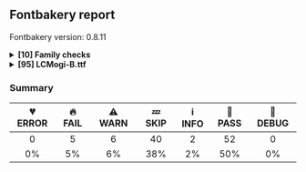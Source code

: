 ## Fontbakery report

Fontbakery version: 0.8.11

<details><summary><b>[10] Family checks</b></summary><div><details><summary>🍞 <b>PASS:</b> Checking all files are in the same directory. (<a href="https://font-bakery.readthedocs.io/en/stable/fontbakery/profiles/universal.html#com.google.fonts/check/family/single_directory">com.google.fonts/check/family/single_directory</a>)</summary><div>

>
>If the set of font files passed in the command line is not all in the same directory, then we warn the user since the tool will interpret the set of files as belonging to a single family (and it is unlikely that the user would store the files from a single family spreaded in several separate directories).
>
* 🍞 **PASS** All files are in the same directory.
</div></details><details><summary>🍞 <b>PASS:</b> Each font in a family must have the same set of vertical metrics values. (<a href="https://font-bakery.readthedocs.io/en/stable/fontbakery/profiles/universal.html#com.google.fonts/check/family/vertical_metrics">com.google.fonts/check/family/vertical_metrics</a>)</summary><div>

>
>We want all fonts within a family to have the same vertical metrics so their line spacing is consistent across the family.
>
* 🍞 **PASS** Vertical metrics are the same across the family.
</div></details><details><summary>🍞 <b>PASS:</b> Fonts have equal unicode encodings? (<a href="https://font-bakery.readthedocs.io/en/stable/fontbakery/profiles/cmap.html#com.google.fonts/check/family/equal_unicode_encodings">com.google.fonts/check/family/equal_unicode_encodings</a>)</summary><div>


* 🍞 **PASS** Fonts have equal unicode encodings.
</div></details><details><summary>🍞 <b>PASS:</b> Make sure all font files have the same version value. (<a href="https://font-bakery.readthedocs.io/en/stable/fontbakery/profiles/head.html#com.google.fonts/check/family/equal_font_versions">com.google.fonts/check/family/equal_font_versions</a>)</summary><div>


* 🍞 **PASS** All font files have the same version.
</div></details><details><summary>🍞 <b>PASS:</b> Fonts have consistent PANOSE proportion? (<a href="https://font-bakery.readthedocs.io/en/stable/fontbakery/profiles/os2.html#com.google.fonts/check/family/panose_proportion">com.google.fonts/check/family/panose_proportion</a>)</summary><div>


* 🍞 **PASS** Fonts have consistent PANOSE proportion.
</div></details><details><summary>🍞 <b>PASS:</b> Fonts have consistent PANOSE family type? (<a href="https://font-bakery.readthedocs.io/en/stable/fontbakery/profiles/os2.html#com.google.fonts/check/family/panose_familytype">com.google.fonts/check/family/panose_familytype</a>)</summary><div>


* 🍞 **PASS** Fonts have consistent PANOSE family type.
</div></details><details><summary>🍞 <b>PASS:</b> Fonts have consistent underline thickness? (<a href="https://font-bakery.readthedocs.io/en/stable/fontbakery/profiles/post.html#com.google.fonts/check/family/underline_thickness">com.google.fonts/check/family/underline_thickness</a>)</summary><div>

>
>Dave C Lemon (Adobe Type Team) recommends setting the underline thickness to be consistent across the family.
>
>If thicknesses are not family consistent, words set on the same line which have different styles look strange.
>
* 🍞 **PASS** Fonts have consistent underline thickness.
</div></details><details><summary>🍞 <b>PASS:</b> Verify that each group of fonts with the same nameID 1 has maximum of 4 fonts. (<a href="https://font-bakery.readthedocs.io/en/stable/fontbakery/profiles/name.html#com.adobe.fonts/check/family/max_4_fonts_per_family_name">com.adobe.fonts/check/family/max_4_fonts_per_family_name</a>)</summary><div>

>
>Per the OpenType spec:
>
>'The Font Family name [...] should be shared among at most four fonts that differ only in weight or style [...]'
>
* 🍞 **PASS** There were no more than 4 fonts per family name.
</div></details><details><summary>🍞 <b>PASS:</b> Ensure VFs have 'ital' STAT axis. (<a href="https://font-bakery.readthedocs.io/en/stable/fontbakery/profiles/stat.html#com.google.fonts/check/italic_axis_in_stat">com.google.fonts/check/italic_axis_in_stat</a>)</summary><div>

>
>Check that related Upright and Italic VFs have a 'ital' axis in STAT table.
>
* 🍞 **PASS** OK
</div></details><details><summary>💤 <b>SKIP:</b> Check that OS/2.fsSelection bold & italic settings are unique for each NameID1 (<a href="https://font-bakery.readthedocs.io/en/stable/fontbakery/profiles/os2.html#com.adobe.fonts/check/family/bold_italic_unique_for_nameid1">com.adobe.fonts/check/family/bold_italic_unique_for_nameid1</a>)</summary><div>

>
>Per the OpenType spec: name ID 1 'is used in combination with Font Subfamily name (name ID 2), and should be shared among at most four fonts that differ only in weight or style.
>
>This four-way distinction should also be reflected in the OS/2.fsSelection field, using bits 0 and 5.
>
* 💤 **SKIP** Unfulfilled Conditions: RIBBI_ttFonts
</div></details><br></div></details><details><summary><b>[95] LCMogi-B.ttf</b></summary><div><details><summary>🔥 <b>FAIL:</b> Checking OS/2 usWinAscent & usWinDescent. (<a href="https://font-bakery.readthedocs.io/en/stable/fontbakery/profiles/universal.html#com.google.fonts/check/family/win_ascent_and_descent">com.google.fonts/check/family/win_ascent_and_descent</a>)</summary><div>

>
>A font's winAscent and winDescent values should be greater than or equal to the head table's yMax, abs(yMin) values. If they are less than these values, clipping can occur on Windows platforms (https://github.com/RedHatBrand/Overpass/issues/33).
>
>If the font includes tall/deep writing systems such as Arabic or Devanagari, the winAscent and winDescent can be greater than the yMax and abs(yMin) to accommodate vowel marks.
>
>When the win Metrics are significantly greater than the upm, the linespacing can appear too loose. To counteract this, enabling the OS/2 fsSelection bit 7 (Use_Typo_Metrics), will force Windows to use the OS/2 typo values instead. This means the font developer can control the linespacing with the typo values, whilst avoiding clipping by setting the win values to values greater than the yMax and abs(yMin).
>
* 🔥 **FAIL** OS/2.usWinDescent value should be equal or greater than 270, but got 200 instead. [code: descent]
</div></details><details><summary>🔥 <b>FAIL:</b> Checking OS/2 Metrics match hhea Metrics. (<a href="https://font-bakery.readthedocs.io/en/stable/fontbakery/profiles/universal.html#com.google.fonts/check/os2_metrics_match_hhea">com.google.fonts/check/os2_metrics_match_hhea</a>)</summary><div>

>
>OS/2 and hhea vertical metric values should match. This will produce the same linespacing on Mac, GNU+Linux and Windows.
>
>- Mac OS X uses the hhea values.
>- Windows uses OS/2 or Win, depending on the OS or fsSelection bit value.
>
>When OS/2 and hhea vertical metrics match, the same linespacing results on macOS, GNU+Linux and Windows. Unfortunately as of 2018, Google Fonts has released many fonts with vertical metrics that don't match in this way. When we fix this issue in these existing families, we will create a visible change in line/paragraph layout for either Windows or macOS users, which will upset some of them.
>
>But we have a duty to fix broken stuff, and inconsistent paragraph layout is unacceptably broken when it is possible to avoid it.
>
>If users complain and prefer the old broken version, they have the freedom to take care of their own situation.
>
* 🔥 **FAIL** OS/2 sTypoAscender (800) and hhea ascent (1000) must be equal. [code: ascender]
</div></details><details><summary>🔥 <b>FAIL:</b> Font contains glyphs for whitespace characters? (<a href="https://font-bakery.readthedocs.io/en/stable/fontbakery/profiles/universal.html#com.google.fonts/check/whitespace_glyphs">com.google.fonts/check/whitespace_glyphs</a>)</summary><div>


* 🔥 **FAIL** Whitespace glyph missing for codepoint 0x00A0. [code: missing-whitespace-glyph-0x00A0]
</div></details><details><summary>🔥 <b>FAIL:</b> Ensure component transforms do not perform scaling or rotation. (<a href="https://font-bakery.readthedocs.io/en/stable/fontbakery/profiles/universal.html#com.google.fonts/check/transformed_components">com.google.fonts/check/transformed_components</a>)</summary><div>

>
>Some families have glyphs which have been constructed by using transformed components e.g the 'u' being constructed from a flipped 'n'.
>
>From a designers point of view, this sounds like a win (less work). However, such approaches can lead to rasterization issues, such as having the 'u' not sitting on the baseline at certain sizes after running the font through ttfautohint.
>
>Other issues are outlines that end up reversed when only one dimension is flipped while the other isn't.
>
>As of July 2019, Marc Foley observed that ttfautohint assigns cvt values to transformed glyphs as if they are not transformed and the result is they render very badly, and that vttLib does not support flipped components.
>
>When building the font with fontmake, the problem can be fixed by adding this to the command line:
>
>--filter DecomposeTransformedComponentsFilter
>
* 🔥 **FAIL** The following glyphs had components with scaling or rotation
or inverted outline direction:

* exclamdown (component exclam)
* backslash (component slash)
* parenright (component parenleft)
* braceright (component braceleft)
* bracketright (component bracketleft)
* guillemotright (component guillemotleft)
* guilsinglright (component guilsinglleft)
* less (component greater)
* lessequal (component greaterequal)
* uni2198 (component uni2197)
* arrowleft (component arrowright)
* uni2196 (component uni2197)
* uni21A6 (component uni21A4)
* uni21B0 (component uni21B2)
* uni2198.ss01 (component uni2197.ss01)
* arrowdown.ss01 (component arrowup.ss01)
* arrowleft.ss01 (component arrowright.ss01)
* uni2196.ss01 (component uni2197.ss01)
 [code: transformed-components]
</div></details><details><summary>🔥 <b>FAIL:</b> Ensure soft_dotted characters lose their dot when combined with marks that replace the dot. (<a href="https://font-bakery.readthedocs.io/en/stable/fontbakery/profiles/universal.html#com.google.fonts/check/soft_dotted">com.google.fonts/check/soft_dotted</a>)</summary><div>

>
>An accent placed on characters with a "soft dot", like i or j, causes the dot to disappear. An explicit dot above can be added where required. See "Diacritics on i and j" in Section 7.1, "Latin" in The Unicode Standard.
>
>Characters with the Soft_Dotted property are listed in https://www.unicode.org/Public/UCD/latest/ucd/PropList.txt
>
* 🔥 **FAIL** The dot of soft dotted characters used in orthographies must disappear in the following strings: j̀ j́ j̃ j̄ j̈ į̀ į́ į̂ į̃ į̄ į̌

The dot of soft dotted characters should disappear in other cases, for example: ĩ̦ ĭ̦ i̦̇ i̦̊ i̦̋ ǐ̦ i̦̒ ĵ j̆ j̇ j̊ j̋ ǰ j̒ j̦̀ j̦́ ĵ̦ j̦̃ j̦̄ j̦̆ [code: soft-dotted]
</div></details><details><summary>⚠ <b>WARN:</b> Check if each glyph has the recommended amount of contours. (<a href="https://font-bakery.readthedocs.io/en/stable/fontbakery/profiles/universal.html#com.google.fonts/check/contour_count">com.google.fonts/check/contour_count</a>)</summary><div>

>
>Visually QAing thousands of glyphs by hand is tiring. Most glyphs can only be constructured in a handful of ways. This means a glyph's contour count will only differ slightly amongst different fonts, e.g a 'g' could either be 2 or 3 contours, depending on whether its double story or single story.
>
>However, a quotedbl should have 2 contours, unless the font belongs to a display family.
>
>This check currently does not cover variable fonts because there's plenty of alternative ways of constructing glyphs with multiple outlines for each feature in a VarFont. The expected contour count data for this check is currently optimized for the typical construction of glyphs in static fonts.
>
* ⚠ **WARN** This check inspects the glyph outlines and detects the total number of contours in each of them. The expected values are infered from the typical ammounts of contours observed in a large collection of reference font families. The divergences listed below may simply indicate a significantly different design on some of your glyphs. On the other hand, some of these may flag actual bugs in the font such as glyphs mapped to an incorrect codepoint. Please consider reviewing the design and codepoint assignment of these to make sure they are correct.

The following glyphs do not have the recommended number of contours:

	- Glyph name: percent	Contours detected: 6	Expected: 5

	- Glyph name: onequarter	Contours detected: 5	Expected: 3 or 4

	- Glyph name: onehalf	Contours detected: 4	Expected: 3

	- Glyph name: threequarters	Contours detected: 5	Expected: 3 or 4

	- Glyph name: aogonek	Contours detected: 3	Expected: 2

	- Glyph name: dcroat	Contours detected: 3	Expected: 2

	- Glyph name: eogonek	Contours detected: 3	Expected: 2

	- Glyph name: hbar	Contours detected: 2	Expected: 1

	- Glyph name: Ohungarumlaut	Contours detected: 3	Expected: 4

	- Glyph name: ohungarumlaut	Contours detected: 3	Expected: 4 

	- 38 more.

Use -F or --full-lists to disable shortening of long lists.
 [code: contour-count]
</div></details><details><summary>⚠ <b>WARN:</b> Ensure dotted circle glyph is present and can attach marks. (<a href="https://font-bakery.readthedocs.io/en/stable/fontbakery/profiles/universal.html#com.google.fonts/check/dotted_circle">com.google.fonts/check/dotted_circle</a>)</summary><div>

>
>The dotted circle character (U+25CC) is inserted by shaping engines before mark glyphs which do not have an associated base, especially in the context of broken syllabic clusters.
>
>For fonts containing combining marks, it is recommended that the dotted circle character be included so that these isolated marks can be displayed properly; for fonts supporting complex scripts, this should be considered mandatory.
>
>Additionally, when a dotted circle glyph is present, it should be able to display all marks correctly, meaning that it should contain anchors for all attaching marks.
>
* ⚠ **WARN** No dotted circle glyph present [code: missing-dotted-circle]
</div></details><details><summary>⚠ <b>WARN:</b> Check math signs have the same width. (<a href="https://font-bakery.readthedocs.io/en/stable/fontbakery/profiles/universal.html#com.google.fonts/check/math_signs_width">com.google.fonts/check/math_signs_width</a>)</summary><div>

>
>It is a common practice to have math signs sharing the same width (preferably the same width as tabular figures accross the entire font family).
>
>This probably comes from the will to avoid additional tabular math signs knowing that their design can easily share the same width.
>
* ⚠ **WARN** The most common width is 463 among a set of 2 math glyphs.
The following math glyphs have a different width, though:

Width = 536:
plus

Width = 431:
equal

Width = 476:
plusminus, logicalnot

Width = 494:
multiply

Width = 376:
divide

Width = 416:
minus

Width = 413:
approxequal

Width = 446:
notequal

Width = 468:
greaterequal, lessequal
 [code: width-outliers]
</div></details><details><summary>⚠ <b>WARN:</b> Checking Vertical Metric Linegaps. (<a href="https://font-bakery.readthedocs.io/en/stable/fontbakery/profiles/hhea.html#com.google.fonts/check/linegaps">com.google.fonts/check/linegaps</a>)</summary><div>


* ⚠ **WARN** OS/2 sTypoLineGap is not equal to 0. [code: OS/2]
</div></details><details><summary>⚠ <b>WARN:</b> Do outlines contain any jaggy segments? (<a href="https://font-bakery.readthedocs.io/en/stable/fontbakery/profiles/<Section: Outline Correctness Checks>.html#com.google.fonts/check/outline_jaggy_segments">com.google.fonts/check/outline_jaggy_segments</a>)</summary><div>

>
>This check heuristically detects outline segments which form a particularly small angle, indicative of an outline error. This may cause false positives in cases such as extreme ink traps, so should be regarded as advisory and backed up by manual inspection.
>
* ⚠ **WARN** The following glyphs have jaggy segments:

	* onehalf (U+00BD): B<<1010.5,213.0>-<970.0,173.0>-<881.0,148.0>>/B<<881.0,148.0>-<923.0,154.0>-<962.0,157.0>> = 7.55989057492785

	* uni00B2 (U+00B2): B<<463.5,407.0>-<420.0,364.0>-<325.0,338.0>>/B<<325.0,338.0>-<370.0,344.0>-<412.0,347.0>> = 7.71149560549847 

	* uni2082 (U+2082): B<<463.5,229.0>-<420.0,186.0>-<325.0,160.0>>/B<<325.0,160.0>-<370.0,166.0>-<412.0,169.0>> = 7.71149560549847 [code: found-jaggy-segments]
</div></details><details><summary>⚠ <b>WARN:</b> Do outlines contain any semi-vertical or semi-horizontal lines? (<a href="https://font-bakery.readthedocs.io/en/stable/fontbakery/profiles/<Section: Outline Correctness Checks>.html#com.google.fonts/check/outline_semi_vertical">com.google.fonts/check/outline_semi_vertical</a>)</summary><div>

>
>This check detects line segments which are nearly, but not quite, exactly horizontal or vertical. Sometimes such lines are created by design, but often they are indicative of a design error.
>
>This check is disabled for italic styles, which often contain nearly-upright lines.
>
* ⚠ **WARN** The following glyphs have semi-vertical/semi-horizontal lines:

	* C (U+0043): L<<668.0,648.0>--<670.0,391.0>>

	* Cacute (U+0106): L<<668.0,648.0>--<670.0,391.0>>

	* Ccaron (U+010C): L<<668.0,648.0>--<670.0,391.0>>

	* Ccedilla (U+00C7): L<<668.0,648.0>--<670.0,391.0>>

	* Cdotaccent (U+010A): L<<668.0,648.0>--<670.0,391.0>>

	* bracketleft (U+005B): L<<20.0,689.0>--<359.0,690.0>>

	* bracketleft (U+005B): L<<359.0,1.0>--<20.0,0.0>>

	* bracketright (U+005D): L<<15.0,1.0>--<354.0,0.0>>

	* bracketright (U+005D): L<<354.0,689.0>--<15.0,690.0>>

	* uni00B5 (U+00B5): L<<429.0,270.0>--<430.0,565.0>> 

	* 11 more.

Use -F or --full-lists to disable shortening of long lists. [code: found-semi-vertical]
</div></details><details><summary>💤 <b>SKIP:</b> Font has **proper** whitespace glyph names? (<a href="https://font-bakery.readthedocs.io/en/stable/fontbakery/profiles/universal.html#com.google.fonts/check/whitespace_glyphnames">com.google.fonts/check/whitespace_glyphnames</a>)</summary><div>

>
>This check enforces adherence to recommended whitespace (codepoints 0020 and 00A0) glyph names according to the Adobe Glyph List.
>
* 💤 **SKIP** Unfulfilled Conditions: not missing_whitespace_chars
</div></details><details><summary>💤 <b>SKIP:</b> Check correctness of STAT table strings  (<a href="https://font-bakery.readthedocs.io/en/stable/fontbakery/profiles/universal.html#com.google.fonts/check/STAT_strings">com.google.fonts/check/STAT_strings</a>)</summary><div>

>
>On the STAT table, the "Italic" keyword must not be used on AxisValues for variation axes other than 'ital'.
>
* 💤 **SKIP** Unfulfilled Conditions: has_STAT_table
</div></details><details><summary>💤 <b>SKIP:</b> Each font in set of sibling families must have the same set of vertical metrics values. (<a href="https://font-bakery.readthedocs.io/en/stable/fontbakery/profiles/universal.html#com.google.fonts/check/superfamily/vertical_metrics">com.google.fonts/check/superfamily/vertical_metrics</a>)</summary><div>

>
>We may want all fonts within a super-family (all sibling families) to have the same vertical metrics so their line spacing is consistent across the super-family.
>
>This is an experimental extended version of com.google.fonts/check/family/vertical_metrics and for now it will only result in WARNs.
>
* 💤 **SKIP** Sibling families were not detected.
</div></details><details><summary>💤 <b>SKIP:</b> Ensure indic fonts have the Indian Rupee Sign glyph.  (<a href="https://font-bakery.readthedocs.io/en/stable/fontbakery/profiles/universal.html#com.google.fonts/check/rupee">com.google.fonts/check/rupee</a>)</summary><div>

>
>Per Bureau of Indian Standards every font supporting one of the official Indian languages needs to include Unicode Character “₹” (U+20B9) Indian Rupee Sign.
>
* 💤 **SKIP** Unfulfilled Conditions: is_indic_font
</div></details><details><summary>💤 <b>SKIP:</b> Does the font contain chws and vchw features? (<a href="https://font-bakery.readthedocs.io/en/stable/fontbakery/profiles/universal.html#com.google.fonts/check/cjk_chws_feature">com.google.fonts/check/cjk_chws_feature</a>)</summary><div>

>
>The W3C recommends the addition of chws and vchw features to CJK fonts to enhance the spacing of glyphs in environments which do not fully support JLREQ layout rules.
>
>The chws_tool utility (https://github.com/googlefonts/chws_tool) can be used to add these features automatically.
>
* 💤 **SKIP** Unfulfilled Conditions: is_cjk_font
</div></details><details><summary>💤 <b>SKIP:</b> Ensure that the font can be rasterized by FreeType. (<a href="https://font-bakery.readthedocs.io/en/stable/fontbakery/profiles/universal.html#com.adobe.fonts/check/freetype_rasterizer">com.adobe.fonts/check/freetype_rasterizer</a>)</summary><div>

>
>Malformed fonts can cause FreeType to crash.
>
* 💤 **SKIP** FreeType is not available; to install it, invoke the 'freetype' extra when installing Font Bakery. [code: freetype-not-installed]
</div></details><details><summary>💤 <b>SKIP:</b> Space and non-breaking space have the same width? (<a href="https://font-bakery.readthedocs.io/en/stable/fontbakery/profiles/universal.html#com.google.fonts/check/whitespace_widths">com.google.fonts/check/whitespace_widths</a>)</summary><div>

>
>If the space and nbspace glyphs have different widths, then Google Workspace has problems with the font.
>
>The nbspace is used to replace the space character in multiple situations in documents; such as the space before punctuation in languages that do that. It avoids the punctuation to be separated from the last word and go to next line.
>
>This is automatic substitution by the text editors, not by fonts. It is also used by designers in text composition practice to create nicely shaped paragraphs. If the space and the nbspace are not the same width, it breaks the text composition of documents.
>
* 💤 **SKIP** Unfulfilled Conditions: not missing_whitespace_chars
</div></details><details><summary>💤 <b>SKIP:</b> Detect any interpolation issues in the font. (<a href="https://font-bakery.readthedocs.io/en/stable/fontbakery/profiles/universal.html#com.google.fonts/check/interpolation_issues">com.google.fonts/check/interpolation_issues</a>)</summary><div>

>
>When creating a variable font, the designer must make sure that corresponding paths have the same start points across masters, as well as that corresponding component shapes are placed in the same order within a glyph across masters. If this is not done, the glyph will not interpolate correctly.
>
>Here we check for the presence of potential interpolation errors using the fontTools.varLib.interpolatable module.
>
* 💤 **SKIP** Unfulfilled Conditions: is_variable_font
</div></details><details><summary>💤 <b>SKIP:</b> Is the CFF subr/gsubr call depth > 10? (<a href="https://font-bakery.readthedocs.io/en/stable/fontbakery/profiles/cff.html#com.adobe.fonts/check/cff_call_depth">com.adobe.fonts/check/cff_call_depth</a>)</summary><div>

>
>Per "The Type 2 Charstring Format, Technical Note #5177", the "Subr nesting, stack limit" is 10.
>
* 💤 **SKIP** Unfulfilled Conditions: is_cff
</div></details><details><summary>💤 <b>SKIP:</b> Is the CFF2 subr/gsubr call depth > 10? (<a href="https://font-bakery.readthedocs.io/en/stable/fontbakery/profiles/cff.html#com.adobe.fonts/check/cff2_call_depth">com.adobe.fonts/check/cff2_call_depth</a>)</summary><div>

>
>Per "The CFF2 CharString Format", the "Subr nesting, stack limit" is 10.
>
* 💤 **SKIP** Unfulfilled Conditions: is_cff2
</div></details><details><summary>💤 <b>SKIP:</b> Does the font use deprecated CFF operators or operations? (<a href="https://font-bakery.readthedocs.io/en/stable/fontbakery/profiles/cff.html#com.adobe.fonts/check/cff_deprecated_operators">com.adobe.fonts/check/cff_deprecated_operators</a>)</summary><div>

>
>The 'dotsection' operator and the use of 'endchar' to build accented characters from the Adobe Standard Encoding Character Set ("seac") are deprecated in CFF. Adobe recommends repairing any fonts that use these, especially endchar-as-seac, because a rendering issue was discovered in Microsoft Word with a font that makes use of this operation. The check treats that usage as a FAIL. There are no known ill effects of using dotsection, so that check is a WARN.
>
* 💤 **SKIP** Unfulfilled Conditions: is_cff
</div></details><details><summary>💤 <b>SKIP:</b> Checking head.macStyle value. (<a href="https://font-bakery.readthedocs.io/en/stable/fontbakery/profiles/head.html#com.google.fonts/check/mac_style">com.google.fonts/check/mac_style</a>)</summary><div>

>
>The values of the flags on the macStyle entry on the 'head' OpenType table that describe whether a font is bold and/or italic must be coherent with the actual style of the font as inferred by its filename.
>
* 💤 **SKIP** Unfulfilled Conditions: style
</div></details><details><summary>💤 <b>SKIP:</b> Checking OS/2 achVendID against configuration. (<a href="https://font-bakery.readthedocs.io/en/stable/fontbakery/profiles/os2.html#com.thetypefounders/check/vendor_id">com.thetypefounders/check/vendor_id</a>)</summary><div>

>
>When a font project's Vendor ID is specified explicitely on FontBakery's configuration file, all binaries must have a matching vendor identifier value in the OS/2 table.
>
* 💤 **SKIP** Add the `vendor_id` key to a `fontbakery.yaml` file on your font project directory to enable this check.
You'll also need to use the `--configuration` flag when invoking fontbakery.
</div></details><details><summary>💤 <b>SKIP:</b> Checking OS/2 fsSelection value. (<a href="https://font-bakery.readthedocs.io/en/stable/fontbakery/profiles/os2.html#com.google.fonts/check/fsselection">com.google.fonts/check/fsselection</a>)</summary><div>


* 💤 **SKIP** Unfulfilled Conditions: style
</div></details><details><summary>💤 <b>SKIP:</b> Checking post.italicAngle value. (<a href="https://font-bakery.readthedocs.io/en/stable/fontbakery/profiles/post.html#com.google.fonts/check/italic_angle">com.google.fonts/check/italic_angle</a>)</summary><div>

>
>The 'post' table italicAngle property should be a reasonable amount, likely not more than 30°. Note that in the OpenType specification, the value is negative for a rightward lean.
>
>https://docs.microsoft.com/en-us/typography/opentype/spec/post
>
* 💤 **SKIP** Unfulfilled Conditions: style
</div></details><details><summary>💤 <b>SKIP:</b> CFF table FontName must match name table ID 6 (PostScript name). (<a href="https://font-bakery.readthedocs.io/en/stable/fontbakery/profiles/name.html#com.adobe.fonts/check/name/postscript_vs_cff">com.adobe.fonts/check/name/postscript_vs_cff</a>)</summary><div>

>
>The PostScript name entries in the font's 'name' table should match the FontName string in the 'CFF ' table.
>
>The 'CFF ' table has a lot of information that is duplicated in other tables. This information should be consistent across tables, because there's no guarantee which table an app will get the data from.
>
* 💤 **SKIP** Unfulfilled Conditions: is_cff
</div></details><details><summary>💤 <b>SKIP:</b> The variable font 'wght' (Weight) axis coordinate must be 400 on the 'Regular' instance. (<a href="https://font-bakery.readthedocs.io/en/stable/fontbakery/profiles/fvar.html#com.google.fonts/check/varfont/regular_wght_coord">com.google.fonts/check/varfont/regular_wght_coord</a>)</summary><div>

>
>According to the Open-Type spec's registered design-variation tag 'wght' available at https://docs.microsoft.com/en-gb/typography/opentype/spec/dvaraxistag_wght
>
>If a variable font has a 'wght' (Weight) axis, then the coordinate of its 'Regular' instance is required to be 400.
>
* 💤 **SKIP** Unfulfilled Conditions: is_variable_font, has_wght_axis
</div></details><details><summary>💤 <b>SKIP:</b> The variable font 'wdth' (Width) axis coordinate must be 100 on the 'Regular' instance. (<a href="https://font-bakery.readthedocs.io/en/stable/fontbakery/profiles/fvar.html#com.google.fonts/check/varfont/regular_wdth_coord">com.google.fonts/check/varfont/regular_wdth_coord</a>)</summary><div>

>
>According to the Open-Type spec's registered design-variation tag 'wdth' available at https://docs.microsoft.com/en-gb/typography/opentype/spec/dvaraxistag_wdth
>
>If a variable font has a 'wdth' (Width) axis, then the coordinate of its 'Regular' instance is required to be 100.
>
* 💤 **SKIP** Unfulfilled Conditions: is_variable_font, has_wdth_axis
</div></details><details><summary>💤 <b>SKIP:</b> The variable font 'slnt' (Slant) axis coordinate must be zero on the 'Regular' instance. (<a href="https://font-bakery.readthedocs.io/en/stable/fontbakery/profiles/fvar.html#com.google.fonts/check/varfont/regular_slnt_coord">com.google.fonts/check/varfont/regular_slnt_coord</a>)</summary><div>

>
>According to the Open-Type spec's registered design-variation tag 'slnt' available at https://docs.microsoft.com/en-gb/typography/opentype/spec/dvaraxistag_slnt
>
>If a variable font has a 'slnt' (Slant) axis, then the coordinate of its 'Regular' instance is required to be zero.
>
* 💤 **SKIP** Unfulfilled Conditions: is_variable_font, has_slnt_axis
</div></details><details><summary>💤 <b>SKIP:</b> The variable font 'ital' (Italic) axis coordinate must be zero on the 'Regular' instance. (<a href="https://font-bakery.readthedocs.io/en/stable/fontbakery/profiles/fvar.html#com.google.fonts/check/varfont/regular_ital_coord">com.google.fonts/check/varfont/regular_ital_coord</a>)</summary><div>

>
>According to the Open-Type spec's registered design-variation tag 'ital' available at https://docs.microsoft.com/en-gb/typography/opentype/spec/dvaraxistag_ital
>
>If a variable font has a 'ital' (Italic) axis, then the coordinate of its 'Regular' instance is required to be zero.
>
* 💤 **SKIP** Unfulfilled Conditions: is_variable_font, has_ital_axis
</div></details><details><summary>💤 <b>SKIP:</b> The variable font 'opsz' (Optical Size) axis coordinate should be between 10 and 16 on the 'Regular' instance. (<a href="https://font-bakery.readthedocs.io/en/stable/fontbakery/profiles/fvar.html#com.google.fonts/check/varfont/regular_opsz_coord">com.google.fonts/check/varfont/regular_opsz_coord</a>)</summary><div>

>
>According to the Open-Type spec's registered design-variation tag 'opsz' available at https://docs.microsoft.com/en-gb/typography/opentype/spec/dvaraxistag_opsz
>
>If a variable font has an 'opsz' (Optical Size) axis, then the coordinate of its 'Regular' instance is recommended to be a value in the range 10 to 16.
>
* 💤 **SKIP** Unfulfilled Conditions: is_variable_font, has_opsz_axis
</div></details><details><summary>💤 <b>SKIP:</b> The variable font 'wght' (Weight) axis coordinate must be 700 on the 'Bold' instance. (<a href="https://font-bakery.readthedocs.io/en/stable/fontbakery/profiles/fvar.html#com.google.fonts/check/varfont/bold_wght_coord">com.google.fonts/check/varfont/bold_wght_coord</a>)</summary><div>

>
>The Open-Type spec's registered design-variation tag 'wght' available at https://docs.microsoft.com/en-gb/typography/opentype/spec/dvaraxistag_wght does not specify a required value for the 'Bold' instance of a variable font.
>
>But Dave Crossland suggested that we should enforce a required value of 700 in this case (NOTE: a distinction is made between "no bold instance present" vs "bold instance is present but its wght coordinate is not == 700").
>
* 💤 **SKIP** Unfulfilled Conditions: is_variable_font, has_wght_axis
</div></details><details><summary>💤 <b>SKIP:</b> The variable font 'wght' (Weight) axis coordinate must be within spec range of 1 to 1000 on all instances. (<a href="https://font-bakery.readthedocs.io/en/stable/fontbakery/profiles/fvar.html#com.google.fonts/check/varfont/wght_valid_range">com.google.fonts/check/varfont/wght_valid_range</a>)</summary><div>

>
>According to the Open-Type spec's registered design-variation tag 'wght' available at https://docs.microsoft.com/en-gb/typography/opentype/spec/dvaraxistag_wght
>
>On the 'wght' (Weight) axis, the valid coordinate range is 1-1000.
>
* 💤 **SKIP** Unfulfilled Conditions: is_variable_font, has_wght_axis
</div></details><details><summary>💤 <b>SKIP:</b> The variable font 'wdth' (Width) axis coordinate must strictly greater than zero. (<a href="https://font-bakery.readthedocs.io/en/stable/fontbakery/profiles/fvar.html#com.google.fonts/check/varfont/wdth_valid_range">com.google.fonts/check/varfont/wdth_valid_range</a>)</summary><div>

>
>According to the Open-Type spec's registered design-variation tag 'wdth' available at https://docs.microsoft.com/en-gb/typography/opentype/spec/dvaraxistag_wdth
>
>On the 'wdth' (Width) axis, the valid numeric range is strictly greater than zero.
>
* 💤 **SKIP** Unfulfilled Conditions: is_variable_font, has_wdth_axis
</div></details><details><summary>💤 <b>SKIP:</b> The variable font 'slnt' (Slant) axis coordinate specifies positive values in its range?  (<a href="https://font-bakery.readthedocs.io/en/stable/fontbakery/profiles/fvar.html#com.google.fonts/check/varfont/slnt_range">com.google.fonts/check/varfont/slnt_range</a>)</summary><div>

>
>The OpenType spec says at https://docs.microsoft.com/en-us/typography/opentype/spec/dvaraxistag_slnt that:
>
>[...] the scale for the Slant axis is interpreted as the angle of slant in counter-clockwise degrees from upright. This means that a typical, right-leaning oblique design will have a negative slant value. This matches the scale used for the italicAngle field in the post table.
>
* 💤 **SKIP** Unfulfilled Conditions: is_variable_font, has_slnt_axis
</div></details><details><summary>💤 <b>SKIP:</b> Validates that the value of axisNameID used by each VariationAxisRecord is greater than 255 and less than 32768. (<a href="https://font-bakery.readthedocs.io/en/stable/fontbakery/profiles/fvar.html#com.adobe.fonts/check/varfont/valid_axis_nameid">com.adobe.fonts/check/varfont/valid_axis_nameid</a>)</summary><div>

>
>According to the 'fvar' documentation in OpenType spec v1.9 https://docs.microsoft.com/en-us/typography/opentype/spec/fvar
>
>The axisNameID field provides a name ID that can be used to obtain strings from the 'name' table that can be used to refer to the axis in application user interfaces. The name ID must be greater than 255 and less than 32768.
>
* 💤 **SKIP** Unfulfilled Conditions: is_variable_font
</div></details><details><summary>💤 <b>SKIP:</b> Validates that the value of subfamilyNameID used by each InstanceRecord is 2, 17, or greater than 255 and less than 32768. (<a href="https://font-bakery.readthedocs.io/en/stable/fontbakery/profiles/fvar.html#com.adobe.fonts/check/varfont/valid_subfamily_nameid">com.adobe.fonts/check/varfont/valid_subfamily_nameid</a>)</summary><div>

>
>According to the 'fvar' documentation in OpenType spec v1.9 https://docs.microsoft.com/en-us/typography/opentype/spec/fvar
>
>The subfamilyNameID field provides a name ID that can be used to obtain strings from the 'name' table that can be treated as equivalent to name ID 17 (typographic subfamily) strings for the given instance. Values of 2 or 17 can be used; otherwise, values must be greater than 255 and less than 32768.
>
* 💤 **SKIP** Unfulfilled Conditions: is_variable_font
</div></details><details><summary>💤 <b>SKIP:</b> Validates that the value of postScriptNameID used by each InstanceRecord is 6, 0xFFFF, or greater than 255 and less than 32768. (<a href="https://font-bakery.readthedocs.io/en/stable/fontbakery/profiles/fvar.html#com.adobe.fonts/check/varfont/valid_postscript_nameid">com.adobe.fonts/check/varfont/valid_postscript_nameid</a>)</summary><div>

>
>According to the 'fvar' documentation in OpenType spec v1.9 https://docs.microsoft.com/en-us/typography/opentype/spec/fvar
>
>The postScriptNameID field provides a name ID that can be used to obtain strings from the 'name' table that can be treated as equivalent to name ID 6 (PostScript name) strings for the given instance. Values of 6 and 0xFFFF can be used; otherwise, values must be greater than 255 and less than 32768.
>
* 💤 **SKIP** Unfulfilled Conditions: is_variable_font
</div></details><details><summary>💤 <b>SKIP:</b> Validates that when an instance record is included for the default instance, its subfamilyNameID value is set to a name ID whose string is equal to the string of either name ID 2 or 17, and its postScriptNameID value is set to a name ID whose string is equal to the string of name ID 6. (<a href="https://font-bakery.readthedocs.io/en/stable/fontbakery/profiles/fvar.html#com.adobe.fonts/check/varfont/valid_default_instance_nameids">com.adobe.fonts/check/varfont/valid_default_instance_nameids</a>)</summary><div>

>
>According to the 'fvar' documentation in OpenType spec v1.9.1 https://docs.microsoft.com/en-us/typography/opentype/spec/fvar
>
>The default instance of a font is that instance for which the coordinate value of each axis is the defaultValue specified in the corresponding variation axis record. An instance record is not required for the default instance, though an instance record can be provided. When enumerating named instances, the default instance should be enumerated even if there is no corresponding instance record. If an instance record is included for the default instance (that is, an instance record has coordinates set to default values), then the nameID value should be set to either 2 or 17 or to a name ID with the same value as name ID 2 or 17. Also, if a postScriptNameID is included in instance records, and the postScriptNameID value should be set to 6 or to a name ID with the same value as name ID 6.
>
* 💤 **SKIP** Unfulfilled Conditions: is_variable_font
</div></details><details><summary>💤 <b>SKIP:</b> Validates that all of the instance records in a given font have the same size. (<a href="https://font-bakery.readthedocs.io/en/stable/fontbakery/profiles/fvar.html#com.adobe.fonts/check/varfont/same_size_instance_records">com.adobe.fonts/check/varfont/same_size_instance_records</a>)</summary><div>

>
>According to the 'fvar' documentation in OpenType spec v1.9 https://docs.microsoft.com/en-us/typography/opentype/spec/fvar
>
>All of the instance records in a given font must be the same size, with all either including or omitting the postScriptNameID field. [...] If the value is 0xFFFF, then the value is ignored, and no PostScript name equivalent is provided for the instance.
>
* 💤 **SKIP** Unfulfilled Conditions: is_variable_font
</div></details><details><summary>💤 <b>SKIP:</b> Validates that all of the instance records in a given font have distinct data. (<a href="https://font-bakery.readthedocs.io/en/stable/fontbakery/profiles/fvar.html#com.adobe.fonts/check/varfont/distinct_instance_records">com.adobe.fonts/check/varfont/distinct_instance_records</a>)</summary><div>

>
>According to the 'fvar' documentation in OpenType spec v1.9 https://docs.microsoft.com/en-us/typography/opentype/spec/fvar
>
>All of the instance records in a font should have distinct coordinates and distinct subfamilyNameID and postScriptName ID values. If two or more records share the same coordinates, the same nameID values or the same postScriptNameID values, then all but the first can be ignored.
>
* 💤 **SKIP** Unfulfilled Conditions: is_variable_font
</div></details><details><summary>💤 <b>SKIP:</b> Validate foundry-defined design-variation axis tag names. (<a href="https://font-bakery.readthedocs.io/en/stable/fontbakery/profiles/fvar.html#com.adobe.fonts/check/varfont/foundry_defined_tag_name">com.adobe.fonts/check/varfont/foundry_defined_tag_name</a>)</summary><div>

>
>According to the Open-Type spec's syntactic requirements for foundry-defined design-variation axis tags available at https://learn.microsoft.com/en-us/typography/opentype/spec/dvaraxisreg
>
>Foundry-defined tags must begin with an uppercase letter and must use only uppercase letters or digits.
>
* 💤 **SKIP** Unfulfilled Conditions: is_variable_font
</div></details><details><summary>💤 <b>SKIP:</b> All fvar axes have a correspondent Axis Record on STAT table? (<a href="https://font-bakery.readthedocs.io/en/stable/fontbakery/profiles/stat.html#com.google.fonts/check/varfont/stat_axis_record_for_each_axis">com.google.fonts/check/varfont/stat_axis_record_for_each_axis</a>)</summary><div>

>
>According to the OpenType spec, there must be an Axis Record for every axis defined in the fvar table.
>
>https://docs.microsoft.com/en-us/typography/opentype/spec/stat#axis-records
>
* 💤 **SKIP** Unfulfilled Conditions: is_variable_font
</div></details><details><summary>💤 <b>SKIP:</b> STAT table has Axis Value tables? (<a href="https://font-bakery.readthedocs.io/en/stable/fontbakery/profiles/stat.html#com.adobe.fonts/check/stat_has_axis_value_tables">com.adobe.fonts/check/stat_has_axis_value_tables</a>)</summary><div>

>
>According to the OpenType spec, in a variable font, it is strongly recommended that axis value tables be included for every element of typographic subfamily names for all of the named instances defined in the 'fvar' table.
>
>Axis value tables are particularly important for variable fonts, but can also be used in non-variable fonts. When used in non-variable fonts, axis value tables for particular values should be implemented consistently across fonts in the family.
>
>If present, Format 4 Axis Value tables are checked to ensure they have more than one AxisValueRecord (a strong recommendation from the OpenType spec).
>
>https://docs.microsoft.com/en-us/typography/opentype/spec/stat#axis-value-tables
>
* 💤 **SKIP** Unfulfilled Conditions: has_STAT_table
</div></details><details><summary>💤 <b>SKIP:</b> Ensure 'ital' STAT axis is boolean value (<a href="https://font-bakery.readthedocs.io/en/stable/fontbakery/profiles/stat.html#com.google.fonts/check/italic_axis_in_stat_is_boolean">com.google.fonts/check/italic_axis_in_stat_is_boolean</a>)</summary><div>

>
>Check that the value of the 'ital' STAT axis is boolean (either 0 or 1), and elided for the Upright and not elided for the Italic, and that the Upright is linked to the Italic.
>
* 💤 **SKIP** Unfulfilled Conditions: style, has_STAT_table
</div></details><details><summary>💤 <b>SKIP:</b> Ensure 'ital' STAT axis is last. (<a href="https://font-bakery.readthedocs.io/en/stable/fontbakery/profiles/stat.html#com.google.fonts/check/italic_axis_last">com.google.fonts/check/italic_axis_last</a>)</summary><div>

>
>Check that the 'ital' STAT axis is last in axis order.
>
* 💤 **SKIP** Unfulfilled Conditions: style, has_STAT_table
</div></details><details><summary>💤 <b>SKIP:</b> Check that texts shape as per expectation (<a href="https://font-bakery.readthedocs.io/en/stable/fontbakery/profiles/<Section: Shaping Checks>.html#com.google.fonts/check/shaping/regression">com.google.fonts/check/shaping/regression</a>)</summary><div>

>
>Fonts with complex layout rules can benefit from regression tests to ensure that the rules are behaving as designed. This checks runs a shaping test suite and compares expected shaping against actual shaping, reporting any differences.
>
>Shaping test suites should be written by the font engineer and referenced in the fontbakery configuration file. For more information about write shaping test files and how to configure fontbakery to read the shaping test suites, see https://simoncozens.github.io/tdd-for-otl/
>
* 💤 **SKIP** Shaping test directory not defined in configuration file
</div></details><details><summary>💤 <b>SKIP:</b> Check that no forbidden glyphs are found while shaping (<a href="https://font-bakery.readthedocs.io/en/stable/fontbakery/profiles/<Section: Shaping Checks>.html#com.google.fonts/check/shaping/forbidden">com.google.fonts/check/shaping/forbidden</a>)</summary><div>

>
>Fonts with complex layout rules can benefit from regression tests to ensure that the rules are behaving as designed. This checks runs a shaping test suite and reports if any glyphs are generated in the shaping which should not be produced. (For example, .notdef glyphs, visible viramas, etc.)
>
>Shaping test suites should be written by the font engineer and referenced in the Font Bakery configuration file. For more information about write shaping test files and how to configure fontbakery to read the shaping test suites, see https://simoncozens.github.io/tdd-for-otl/
>
* 💤 **SKIP** Shaping test directory not defined in configuration file
</div></details><details><summary>💤 <b>SKIP:</b> Check that no collisions are found while shaping (<a href="https://font-bakery.readthedocs.io/en/stable/fontbakery/profiles/<Section: Shaping Checks>.html#com.google.fonts/check/shaping/collides">com.google.fonts/check/shaping/collides</a>)</summary><div>

>
>Fonts with complex layout rules can benefit from regression tests to ensure that the rules are behaving as designed. This checks runs a shaping test suite and reports instances where the glyphs collide in unexpected ways.
>
>Shaping test suites should be written by the font engineer and referenced in the fontbakery configuration file. For more information about write shaping test files and how to configure fontbakery to read the shaping test suites, see https://simoncozens.github.io/tdd-for-otl/
>
* 💤 **SKIP** Shaping test directory not defined in configuration file
</div></details><details><summary>ℹ <b>INFO:</b> Font contains all required tables? (<a href="https://font-bakery.readthedocs.io/en/stable/fontbakery/profiles/universal.html#com.google.fonts/check/required_tables">com.google.fonts/check/required_tables</a>)</summary><div>

>
>According to the OpenType spec https://docs.microsoft.com/en-us/typography/opentype/spec/otff#required-tables
>
>Whether TrueType or CFF outlines are used in an OpenType font, the following tables are required for the font to function correctly:
>
>- cmap (Character to glyph mapping)
>- head (Font header)
>- hhea (Horizontal header)
>- hmtx (Horizontal metrics)
>- maxp (Maximum profile)
>- name (Naming table)
>- OS/2 (OS/2 and Windows specific metrics)
>- post (PostScript information)
>
>The spec also documents that variable fonts require the following table:
>
>- STAT (Style attributes)
>
>Depending on the typeface and coverage of a font, certain tables are recommended for optimum quality.
>
>For example:
>- the performance of a non-linear font is improved if the VDMX, LTSH, and hdmx tables are present.
>- Non-monospaced Latin fonts should have a kern table.
>- A gasp table is necessary if a designer wants to influence the sizes at which grayscaling is used under Windows. Etc.
>
* ℹ **INFO** This font contains the following optional tables:

	- loca

	- GPOS 

	- GSUB [code: optional-tables]
* 🍞 **PASS** Font contains all required tables.
</div></details><details><summary>ℹ <b>INFO:</b> List all superfamily filepaths (<a href="https://font-bakery.readthedocs.io/en/stable/fontbakery/profiles/universal.html#com.google.fonts/check/superfamily/list">com.google.fonts/check/superfamily/list</a>)</summary><div>

>
>This is a merely informative check that lists all sibling families detected by fontbakery.
>
>Only the fontfiles in these directories will be considered in superfamily-level checks.
>
* ℹ **INFO** fonts/ttf [code: family-path]
</div></details><details><summary>🍞 <b>PASS:</b> Name table records must not have trailing spaces. (<a href="https://font-bakery.readthedocs.io/en/stable/fontbakery/profiles/universal.html#com.google.fonts/check/name/trailing_spaces">com.google.fonts/check/name/trailing_spaces</a>)</summary><div>


* 🍞 **PASS** No trailing spaces on name table entries.
</div></details><details><summary>🍞 <b>PASS:</b> Checking with ots-sanitize. (<a href="https://font-bakery.readthedocs.io/en/stable/fontbakery/profiles/universal.html#com.google.fonts/check/ots">com.google.fonts/check/ots</a>)</summary><div>


* 🍞 **PASS** ots-sanitize passed this file
</div></details><details><summary>🍞 <b>PASS:</b> Do we have the latest version of FontBakery installed? (<a href="https://font-bakery.readthedocs.io/en/stable/fontbakery/profiles/universal.html#com.google.fonts/check/fontbakery_version">com.google.fonts/check/fontbakery_version</a>)</summary><div>

>
>Running old versions of FontBakery can lead to a poor report which may include false WARNs and FAILs due do bugs, as well as outdated quality assurance criteria.
>
>Older versions will also not report problems that are detected by new checks added to the tool in more recent updates.
>
* 🍞 **PASS** Font Bakery is up-to-date.
</div></details><details><summary>🍞 <b>PASS:</b> Font contains '.notdef' as its first glyph? (<a href="https://font-bakery.readthedocs.io/en/stable/fontbakery/profiles/universal.html#com.google.fonts/check/mandatory_glyphs">com.google.fonts/check/mandatory_glyphs</a>)</summary><div>

>
>The OpenType specification v1.8.2 recommends that the first glyph is the '.notdef' glyph without a codepoint assigned and with a drawing.
>
>https://docs.microsoft.com/en-us/typography/opentype/spec/recom#glyph-0-the-notdef-glyph
>
>Pre-v1.8, it was recommended that fonts should also contain 'space', 'CR' and '.null' glyphs. This might have been relevant for MacOS 9 applications.
>
* 🍞 **PASS** OK
</div></details><details><summary>🍞 <b>PASS:</b> Whitespace glyphs have ink? (<a href="https://font-bakery.readthedocs.io/en/stable/fontbakery/profiles/universal.html#com.google.fonts/check/whitespace_ink">com.google.fonts/check/whitespace_ink</a>)</summary><div>


* 🍞 **PASS** There is no whitespace glyph with ink.
</div></details><details><summary>🍞 <b>PASS:</b> Are there unwanted tables? (<a href="https://font-bakery.readthedocs.io/en/stable/fontbakery/profiles/universal.html#com.google.fonts/check/unwanted_tables">com.google.fonts/check/unwanted_tables</a>)</summary><div>

>
>Some font editors store source data in their own SFNT tables, and these can sometimes sneak into final release files, which should only have OpenType spec tables.
>
* 🍞 **PASS** There are no unwanted tables.
</div></details><details><summary>🍞 <b>PASS:</b> Glyph names are all valid? (<a href="https://font-bakery.readthedocs.io/en/stable/fontbakery/profiles/universal.html#com.google.fonts/check/valid_glyphnames">com.google.fonts/check/valid_glyphnames</a>)</summary><div>

>
>Microsoft's recommendations for OpenType Fonts states the following:
>
>'NOTE: The PostScript glyph name must be no longer than 31 characters, include only uppercase or lowercase English letters, European digits, the period or the underscore, i.e. from the set [A-Za-z0-9_.] and should start with a letter, except the special glyph name ".notdef" which starts with a period.'
>
>https://docs.microsoft.com/en-us/typography/opentype/spec/recom#post-table
>
>In practice, though, particularly in modern environments, glyph names can be as long as 63 characters.
>
>According to the "Adobe Glyph List Specification" available at:
>
>https://github.com/adobe-type-tools/agl-specification
>
* 🍞 **PASS** Glyph names are all valid.
</div></details><details><summary>🍞 <b>PASS:</b> Font contains unique glyph names? (<a href="https://font-bakery.readthedocs.io/en/stable/fontbakery/profiles/universal.html#com.google.fonts/check/unique_glyphnames">com.google.fonts/check/unique_glyphnames</a>)</summary><div>

>
>Duplicate glyph names prevent font installation on Mac OS X.
>
* 🍞 **PASS** Font contains unique glyph names.
</div></details><details><summary>🍞 <b>PASS:</b> Checking with fontTools.ttx (<a href="https://font-bakery.readthedocs.io/en/stable/fontbakery/profiles/universal.html#com.google.fonts/check/ttx_roundtrip">com.google.fonts/check/ttx_roundtrip</a>)</summary><div>


* 🍞 **PASS** Hey! It all looks good!
</div></details><details><summary>🍞 <b>PASS:</b> Check font contains no unreachable glyphs (<a href="https://font-bakery.readthedocs.io/en/stable/fontbakery/profiles/universal.html#com.google.fonts/check/unreachable_glyphs">com.google.fonts/check/unreachable_glyphs</a>)</summary><div>

>
>Glyphs are either accessible directly through Unicode codepoints or through substitution rules.
>
>In Color Fonts, glyphs are also referenced by the COLR table.
>
>Any glyphs not accessible by either of these means are redundant and serve only to increase the font's file size.
>
* 🍞 **PASS** Font did not contain any unreachable glyphs
</div></details><details><summary>🍞 <b>PASS:</b> Does the font contain a soft hyphen? (<a href="https://font-bakery.readthedocs.io/en/stable/fontbakery/profiles/universal.html#com.google.fonts/check/soft_hyphen">com.google.fonts/check/soft_hyphen</a>)</summary><div>

>
>The 'Soft Hyphen' character (codepoint 0x00AD) is used to mark a hyphenation possibility within a word in the absence of or overriding dictionary hyphenation.
>
>It is supposed to be zero-width and invisible.
>
>It is also mostly an obsolete mechanism now, and the character is typicaly only included in fonts for legacy codepage coverage.
>
* 🍞 **PASS** Looks good!
</div></details><details><summary>🍞 <b>PASS:</b> Ensure no GPOS7 lookups are present. (<a href="https://font-bakery.readthedocs.io/en/stable/fontbakery/profiles/universal.html#com.google.fonts/check/gpos7">com.google.fonts/check/gpos7</a>)</summary><div>

>
>Versions of fonttools >=4.14.0 (19 August 2020) perform an optimisation on chained contextual lookups, expressing GSUB6 as GSUB5 and GPOS8 and GPOS7 where possible (when there are no suffixes/prefixes for all rules in the lookup).
>
>However, makeotf has never generated these lookup types and they are rare in practice. Perhaps before of this, Mac's CoreText shaper does not correctly interpret GPOS7, meaning that these lookups will be ignored by the shaper, and fonts containing these lookups will have unintended positioning errors.
>
>To fix this warning, rebuild the font with a recent version of fonttools.
>
* 🍞 **PASS** Font has no GPOS7 lookups
</div></details><details><summary>🍞 <b>PASS:</b> Font has the proper sfntVersion value? (<a href="https://font-bakery.readthedocs.io/en/stable/fontbakery/profiles/universal.html#com.adobe.fonts/check/sfnt_version">com.adobe.fonts/check/sfnt_version</a>)</summary><div>

>
>OpenType fonts that contain TrueType outlines should use the value of 0x00010000 for the sfntVersion. OpenType fonts containing CFF data (version 1 or 2) should use 0x4F54544F ('OTTO', when re-interpreted as a Tag) for sfntVersion.
>
>Fonts with the wrong sfntVersion value are rejected by FreeType.
>
>https://docs.microsoft.com/en-us/typography/opentype/spec/otff#table-directory
>
* 🍞 **PASS** Font has the correct sfntVersion value.
</div></details><details><summary>🍞 <b>PASS:</b> Checking unitsPerEm value is reasonable. (<a href="https://font-bakery.readthedocs.io/en/stable/fontbakery/profiles/head.html#com.google.fonts/check/unitsperem">com.google.fonts/check/unitsperem</a>)</summary><div>

>
>According to the OpenType spec:
>
>The value of unitsPerEm at the head table must be a value between 16 and 16384. Any value in this range is valid.
>
>In fonts that have TrueType outlines, a power of 2 is recommended as this allows performance optimizations in some rasterizers.
>
>But 1000 is a commonly used value. And 2000 may become increasingly more common on Variable Fonts.
>
* 🍞 **PASS** The unitsPerEm value (1000) on the 'head' table is reasonable.
</div></details><details><summary>🍞 <b>PASS:</b> Checking font version fields (head and name table). (<a href="https://font-bakery.readthedocs.io/en/stable/fontbakery/profiles/head.html#com.google.fonts/check/font_version">com.google.fonts/check/font_version</a>)</summary><div>


* 🍞 **PASS** All font version fields match.
</div></details><details><summary>🍞 <b>PASS:</b> Check if OS/2 xAvgCharWidth is correct. (<a href="https://font-bakery.readthedocs.io/en/stable/fontbakery/profiles/os2.html#com.google.fonts/check/xavgcharwidth">com.google.fonts/check/xavgcharwidth</a>)</summary><div>


* 🍞 **PASS** OS/2 xAvgCharWidth value is correct.
</div></details><details><summary>🍞 <b>PASS:</b> Check if OS/2 fsSelection matches head macStyle bold and italic bits. (<a href="https://font-bakery.readthedocs.io/en/stable/fontbakery/profiles/os2.html#com.adobe.fonts/check/fsselection_matches_macstyle">com.adobe.fonts/check/fsselection_matches_macstyle</a>)</summary><div>

>
>The bold and italic bits in OS/2.fsSelection must match the bold and italic bits in head.macStyle per the OpenType spec.
>
* 🍞 **PASS** The OS/2.fsSelection and head.macStyle bold and italic settings match.
</div></details><details><summary>🍞 <b>PASS:</b> Check code page character ranges (<a href="https://font-bakery.readthedocs.io/en/stable/fontbakery/profiles/os2.html#com.google.fonts/check/code_pages">com.google.fonts/check/code_pages</a>)</summary><div>

>
>At least some programs (such as Word and Sublime Text) under Windows 7 do not recognize fonts unless code page bits are properly set on the ulCodePageRange1 (and/or ulCodePageRange2) fields of the OS/2 table.
>
>More specifically, the fonts are selectable in the font menu, but whichever Windows API these applications use considers them unsuitable for any character set, so anything set in these fonts is rendered with Arial as a fallback font.
>
>This check currently does not identify which code pages should be set. Auto-detecting coverage is not trivial since the OpenType specification leaves the interpretation of whether a given code page is "functional" or not open to the font developer to decide.
>
>So here we simply detect as a FAIL when a given font has no code page declared at all.
>
* 🍞 **PASS** At least one code page is defined.
</div></details><details><summary>🍞 <b>PASS:</b> Font has correct post table version? (<a href="https://font-bakery.readthedocs.io/en/stable/fontbakery/profiles/post.html#com.google.fonts/check/post_table_version">com.google.fonts/check/post_table_version</a>)</summary><div>

>
>Format 2.5 of the 'post' table was deprecated in OpenType 1.3 and should not be used.
>
>According to Thomas Phinney, the possible problem with post format 3 is that under the right combination of circumstances, one can generate PDF from a font with a post format 3 table, and not have accurate backing store for any text that has non-default glyphs for a given codepoint.
>
>It will look fine but not be searchable. This can affect Latin text with high-end typography, and some complex script writing systems, especially with higher-quality fonts. Those circumstances generally involve creating a PDF by first printing a PostScript stream to disk, and then creating a PDF from that stream without reference to the original source document. There are some workflows where this applies,but these are not common use cases.
>
>Apple recommends against use of post format version 4 as "no longer necessary and should be avoided". Please see the Apple TrueType reference documentation for additional details.
>
>https://developer.apple.com/fonts/TrueType-Reference-Manual/RM06/Chap6post.html
>
>Acceptable post format versions are 2 and 3 for TTF and OTF CFF2 builds, and post format 3 for CFF builds.
>
* 🍞 **PASS** Font has an acceptable post format 2.0 table version.
</div></details><details><summary>🍞 <b>PASS:</b> Check name table for empty records. (<a href="https://font-bakery.readthedocs.io/en/stable/fontbakery/profiles/name.html#com.adobe.fonts/check/name/empty_records">com.adobe.fonts/check/name/empty_records</a>)</summary><div>

>
>Check the name table for empty records, as this can cause problems in Adobe apps.
>
* 🍞 **PASS** No empty name table records found.
</div></details><details><summary>🍞 <b>PASS:</b> Description strings in the name table must not contain copyright info. (<a href="https://font-bakery.readthedocs.io/en/stable/fontbakery/profiles/name.html#com.google.fonts/check/name/no_copyright_on_description">com.google.fonts/check/name/no_copyright_on_description</a>)</summary><div>


* 🍞 **PASS** Description strings in the name table do not contain any copyright string.
</div></details><details><summary>🍞 <b>PASS:</b> Checking correctness of monospaced metadata. (<a href="https://font-bakery.readthedocs.io/en/stable/fontbakery/profiles/name.html#com.google.fonts/check/monospace">com.google.fonts/check/monospace</a>)</summary><div>

>
>There are various metadata in the OpenType spec to specify if a font is monospaced or not. If the font is not truly monospaced, then no monospaced metadata should be set (as sometimes they mistakenly are...)
>
>Requirements for monospace fonts:
>
>* post.isFixedPitch - "Set to 0 if the font is proportionally spaced, non-zero if the font is not proportionally spaced (monospaced)" (https://www.microsoft.com/typography/otspec/post.htm)
>
>* hhea.advanceWidthMax must be correct, meaning no glyph's width value is greater. (https://www.microsoft.com/typography/otspec/hhea.htm)
>
>* OS/2.panose.bProportion must be set to 9 (monospace) on latin text fonts.
>
>* OS/2.panose.bSpacing must be set to 3 (monospace) on latin hand written or latin symbol fonts.
>
>* Spec says: "The PANOSE definition contains ten digits each of which currently describes up to sixteen variations. Windows uses bFamilyType, bSerifStyle and bProportion in the font mapper to determine family type. It also uses bProportion to determine if the font is monospaced." (https://www.microsoft.com/typography/otspec/os2.htm#pan https://monotypecom-test.monotype.de/services/pan2)
>
>* OS/2.xAvgCharWidth must be set accurately. "OS/2.xAvgCharWidth is used when rendering monospaced fonts, at least by Windows GDI" (http://typedrawers.com/discussion/comment/15397/#Comment_15397)
>
>Also we should report an error for glyphs not of average width.
>
>Please also note:
>
>Thomas Phinney told us that a few years ago (as of December 2019), if you gave a font a monospace flag in Panose, Microsoft Word would ignore the actual advance widths and treat it as monospaced.
>
>Source: https://typedrawers.com/discussion/comment/45140/#Comment_45140
>
* 🍞 **PASS** Font is not monospaced and all related metadata look good. [code: good]
</div></details><details><summary>🍞 <b>PASS:</b> Does full font name begin with the font family name? (<a href="https://font-bakery.readthedocs.io/en/stable/fontbakery/profiles/name.html#com.google.fonts/check/name/match_familyname_fullfont">com.google.fonts/check/name/match_familyname_fullfont</a>)</summary><div>

>
>The FULL_FONT_NAME entry in the ‘name’ table should start with the same string as the Family Name (FONT_FAMILY_NAME, TYPOGRAPHIC_FAMILY_NAME or WWS_FAMILY_NAME).
>
>If the Family Name is not included as the first part of the Full Font Name, and the user embeds the font in a document using a Microsoft Office app, the app will fail to render the font when it opens the document again.
>
>NOTE: Up until version 1.5, the OpenType spec included the following exception in the definition of Full Font Name:
>
>"An exception to the [above] definition of Full font name is for Microsoft platform strings for CFF OpenType fonts: in this case, the Full font name string must be identical to the PostScript FontName in the CFF Name INDEX."
>
>https://docs.microsoft.com/en-us/typography/opentype/otspec150/name#name-ids
>
* 🍞 **PASS** Full font name begins with the font family name.
</div></details><details><summary>🍞 <b>PASS:</b> Font follows the family naming recommendations? (<a href="https://font-bakery.readthedocs.io/en/stable/fontbakery/profiles/name.html#com.google.fonts/check/family_naming_recommendations">com.google.fonts/check/family_naming_recommendations</a>)</summary><div>


* 🍞 **PASS** Font follows the family naming recommendations.
</div></details><details><summary>🍞 <b>PASS:</b> Name table ID 6 (PostScript name) must be consistent across platforms. (<a href="https://font-bakery.readthedocs.io/en/stable/fontbakery/profiles/name.html#com.adobe.fonts/check/name/postscript_name_consistency">com.adobe.fonts/check/name/postscript_name_consistency</a>)</summary><div>

>
>The PostScript name entries in the font's 'name' table should be consistent across platforms.
>
>This is the TTF/CFF2 equivalent of the CFF 'name/postscript_vs_cff' check.
>
* 🍞 **PASS** Entries in the "name" table for ID 6 (PostScript name) are consistent.
</div></details><details><summary>🍞 <b>PASS:</b> Does the number of glyphs in the loca table match the maxp table? (<a href="https://font-bakery.readthedocs.io/en/stable/fontbakery/profiles/loca.html#com.google.fonts/check/loca/maxp_num_glyphs">com.google.fonts/check/loca/maxp_num_glyphs</a>)</summary><div>


* 🍞 **PASS** 'loca' table matches numGlyphs in 'maxp' table.
</div></details><details><summary>🍞 <b>PASS:</b> MaxAdvanceWidth is consistent with values in the Hmtx and Hhea tables? (<a href="https://font-bakery.readthedocs.io/en/stable/fontbakery/profiles/hhea.html#com.google.fonts/check/maxadvancewidth">com.google.fonts/check/maxadvancewidth</a>)</summary><div>


* 🍞 **PASS** MaxAdvanceWidth is consistent with values in the Hmtx and Hhea tables.
</div></details><details><summary>🍞 <b>PASS:</b> Check hhea.caretSlopeRise and hhea.caretSlopeRun (<a href="https://font-bakery.readthedocs.io/en/stable/fontbakery/profiles/hhea.html#com.google.fonts/check/caret_slope">com.google.fonts/check/caret_slope</a>)</summary><div>

>
>Checks whether hhea.caretSlopeRise and hhea.caretSlopeRun match with post.italicAngle.
>
>For Upright fonts, you can set hhea.caretSlopeRise to 1 and hhea.caretSlopeRun to 0.
>
>For Italic fonts, you can set hhea.caretSlopeRise to head.unitsPerEm and calculate hhea.caretSlopeRun like this: round(math.tan(math.radians(-1 * font["post"].italicAngle)) * font["head"].unitsPerEm)
>
>This check allows for a 0.1° rounding difference between the Italic angle as calculated by the caret slope and post.italicAngle
>
* 🍞 **PASS** hhea.caretSlopeRise and hhea.caretSlopeRun match with post.italicAngle.
</div></details><details><summary>🍞 <b>PASS:</b> Does the font have a DSIG table? (<a href="https://font-bakery.readthedocs.io/en/stable/fontbakery/profiles/dsig.html#com.google.fonts/check/dsig">com.google.fonts/check/dsig</a>)</summary><div>

>
>Microsoft Office 2013 and below products expect fonts to have a digital signature declared in a DSIG table in order to implement OpenType features. The EOL date for Microsoft Office 2013 products is 4/11/2023. This issue does not impact Microsoft Office 2016 and above products.
>
>As we approach the EOL date, it is now considered better to completely remove the table.
>
>But if you still want your font to support OpenType features on Office 2013, then you may find it handy to add a fake signature on a placeholder DSIG table by running one of the helper scripts provided at https://github.com/googlefonts/gftools
>
>Reference: https://github.com/googlefonts/fontbakery/issues/1845
>
* 🍞 **PASS** ok
</div></details><details><summary>🍞 <b>PASS:</b> Check glyphs in mark glyph class are non-spacing. (<a href="https://font-bakery.readthedocs.io/en/stable/fontbakery/profiles/gdef.html#com.google.fonts/check/gdef_spacing_marks">com.google.fonts/check/gdef_spacing_marks</a>)</summary><div>

>
>Glyphs in the GDEF mark glyph class should be non-spacing.
>
>Spacing glyphs in the GDEF mark glyph class may have incorrect anchor positioning that was only intended for building composite glyphs during design.
>
* 🍞 **PASS** Font does not has spacing glyphs in the GDEF mark glyph class.
</div></details><details><summary>🍞 <b>PASS:</b> Check mark characters are in GDEF mark glyph class. (<a href="https://font-bakery.readthedocs.io/en/stable/fontbakery/profiles/gdef.html#com.google.fonts/check/gdef_mark_chars">com.google.fonts/check/gdef_mark_chars</a>)</summary><div>

>
>Mark characters should be in the GDEF mark glyph class.
>
* 🍞 **PASS** Font does not have mark characters not in the GDEF mark glyph class.
</div></details><details><summary>🍞 <b>PASS:</b> Check GDEF mark glyph class doesn't have characters that are not marks. (<a href="https://font-bakery.readthedocs.io/en/stable/fontbakery/profiles/gdef.html#com.google.fonts/check/gdef_non_mark_chars">com.google.fonts/check/gdef_non_mark_chars</a>)</summary><div>

>
>Glyphs in the GDEF mark glyph class become non-spacing and may be repositioned if they have mark anchors.
>
>Only combining mark glyphs should be in that class. Any non-mark glyph must not be in that class, in particular spacing glyphs.
>
* 🍞 **PASS** Font does not have non-mark characters in the GDEF mark glyph class.
</div></details><details><summary>🍞 <b>PASS:</b> Does GPOS table have kerning information? This check skips monospaced fonts as defined by post.isFixedPitch value (<a href="https://font-bakery.readthedocs.io/en/stable/fontbakery/profiles/gpos.html#com.google.fonts/check/gpos_kerning_info">com.google.fonts/check/gpos_kerning_info</a>)</summary><div>


* 🍞 **PASS** GPOS table check for kerning information passed.
</div></details><details><summary>🍞 <b>PASS:</b> Is there a usable "kern" table declared in the font? (<a href="https://font-bakery.readthedocs.io/en/stable/fontbakery/profiles/kern.html#com.google.fonts/check/kern_table">com.google.fonts/check/kern_table</a>)</summary><div>

>
>Even though all fonts should have their kerning implemented in the GPOS table, there may be kerning info at the kern table as well.
>
>Some applications such as MS PowerPoint require kerning info on the kern table. More specifically, they require a format 0 kern subtable from a kern table version 0 with only glyphs defined in the cmap table, which is the only one that Windows understands (and which is also the simplest and more limited of all the kern subtables).
>
>Google Fonts ingests fonts made for download and use on desktops, and does all web font optimizations in the serving pipeline (using libre libraries that anyone can replicate.)
>
>Ideally, TTFs intended for desktop users (and thus the ones intended for Google Fonts) should have both KERN and GPOS tables.
>
>Given all of the above, we currently treat kerning on a v0 kern table as a good-to-have (but optional) feature.
>
* 🍞 **PASS** Font does not declare an optional "kern" table.
</div></details><details><summary>🍞 <b>PASS:</b> Is there any unused data at the end of the glyf table? (<a href="https://font-bakery.readthedocs.io/en/stable/fontbakery/profiles/glyf.html#com.google.fonts/check/glyf_unused_data">com.google.fonts/check/glyf_unused_data</a>)</summary><div>


* 🍞 **PASS** There is no unused data at the end of the glyf table.
</div></details><details><summary>🍞 <b>PASS:</b> Check for points out of bounds. (<a href="https://font-bakery.readthedocs.io/en/stable/fontbakery/profiles/glyf.html#com.google.fonts/check/points_out_of_bounds">com.google.fonts/check/points_out_of_bounds</a>)</summary><div>


* 🍞 **PASS** All glyph paths have coordinates within bounds!
</div></details><details><summary>🍞 <b>PASS:</b> Check glyphs do not have duplicate components which have the same x,y coordinates. (<a href="https://font-bakery.readthedocs.io/en/stable/fontbakery/profiles/glyf.html#com.google.fonts/check/glyf_non_transformed_duplicate_components">com.google.fonts/check/glyf_non_transformed_duplicate_components</a>)</summary><div>

>
>There have been cases in which fonts had faulty double quote marks, with each of them containing two single quote marks as components with the same x, y coordinates which makes them visually look like single quote marks.
>
>This check ensures that glyphs do not contain duplicate components which have the same x,y coordinates.
>
* 🍞 **PASS** Glyphs do not contain duplicate components which have the same x,y coordinates.
</div></details><details><summary>🍞 <b>PASS:</b> Does the font have any invalid feature tags? (<a href="https://font-bakery.readthedocs.io/en/stable/fontbakery/profiles/layout.html#com.google.fonts/check/layout_valid_feature_tags">com.google.fonts/check/layout_valid_feature_tags</a>)</summary><div>

>
>Incorrect tags can be indications of typos, leftover debugging code or questionable approaches, or user error in the font editor. Such typos can cause features and language support to fail to work as intended.
>
* 🍞 **PASS** No invalid feature tags were found
</div></details><details><summary>🍞 <b>PASS:</b> Does the font have any invalid script tags? (<a href="https://font-bakery.readthedocs.io/en/stable/fontbakery/profiles/layout.html#com.google.fonts/check/layout_valid_script_tags">com.google.fonts/check/layout_valid_script_tags</a>)</summary><div>

>
>Incorrect script tags can be indications of typos, leftover debugging code or questionable approaches, or user error in the font editor. Such typos can cause features and language support to fail to work as intended.
>
* 🍞 **PASS** No invalid script tags were found
</div></details><details><summary>🍞 <b>PASS:</b> Does the font have any invalid language tags? (<a href="https://font-bakery.readthedocs.io/en/stable/fontbakery/profiles/layout.html#com.google.fonts/check/layout_valid_language_tags">com.google.fonts/check/layout_valid_language_tags</a>)</summary><div>

>
>Incorrect language tags can be indications of typos, leftover debugging code or questionable approaches, or user error in the font editor. Such typos can cause features and language support to fail to work as intended.
>
* 🍞 **PASS** No invalid language tags were found
</div></details><details><summary>🍞 <b>PASS:</b> Are there any misaligned on-curve points? (<a href="https://font-bakery.readthedocs.io/en/stable/fontbakery/profiles/<Section: Outline Correctness Checks>.html#com.google.fonts/check/outline_alignment_miss">com.google.fonts/check/outline_alignment_miss</a>)</summary><div>

>
>This check heuristically looks for on-curve points which are close to, but do not sit on, significant boundary coordinates. For example, a point which has a Y-coordinate of 1 or -1 might be a misplaced baseline point. As well as the baseline, here we also check for points near the x-height (but only for lowercase Latin letters), cap-height, ascender and descender Y coordinates.
>
>Not all such misaligned curve points are a mistake, and sometimes the design may call for points in locations near the boundaries. As this check is liable to generate significant numbers of false positives, it will pass if there are more than 100 reported misalignments.
>
* 🍞 **PASS** So many Y-coordinates of points were close to boundaries that this was probably by design.
</div></details><details><summary>🍞 <b>PASS:</b> Are any segments inordinately short? (<a href="https://font-bakery.readthedocs.io/en/stable/fontbakery/profiles/<Section: Outline Correctness Checks>.html#com.google.fonts/check/outline_short_segments">com.google.fonts/check/outline_short_segments</a>)</summary><div>

>
>This check looks for outline segments which seem particularly short (less than 0.6% of the overall path length).
>
>This check is not run for variable fonts, as they may legitimately have short segments. As this check is liable to generate significant numbers of false positives, it will pass if there are more than 100 reported short segments.
>
* 🍞 **PASS** So many short segments were found that this was probably by design.
</div></details><details><summary>🍞 <b>PASS:</b> Do any segments have colinear vectors? (<a href="https://font-bakery.readthedocs.io/en/stable/fontbakery/profiles/<Section: Outline Correctness Checks>.html#com.google.fonts/check/outline_colinear_vectors">com.google.fonts/check/outline_colinear_vectors</a>)</summary><div>

>
>This check looks for consecutive line segments which have the same angle. This normally happens if an outline point has been added by accident.
>
>This check is not run for variable fonts, as they may legitimately have colinear vectors.
>
* 🍞 **PASS** No colinear vectors found.
</div></details><br></div></details>

### Summary

| 💔 ERROR | 🔥 FAIL | ⚠ WARN | 💤 SKIP | ℹ INFO | 🍞 PASS | 🔎 DEBUG |
|:-----:|:----:|:----:|:----:|:----:|:----:|:----:|
| 0 | 5 | 6 | 40 | 2 | 52 | 0 |
| 0% | 5% | 6% | 38% | 2% | 50% | 0% |
